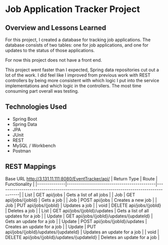 # Job Application Tracker Project

## Overview and Lessons Learned
For this project, I created a database for tracking job applications. The database consists of two tables: one for job applications, and one for updates to the status of those applications.

For now this project does not have a front end.

This project went faster than I expected, Spring data repositories cut out a lot of the work. I did feel like I improved from previous work with REST controllers by being more consistent with which logic I put into the service implementations and which logic in the controllers. The most time consuming part overall was testing.

## Technologies Used
- Spring Boot
- Spring Data
- JPA
- JUnit
- REST
- MySQL / Workbench
- Postman

## REST Mappings
Base URL
http://3.131.11.111:8080/EventTracker/api/
| Return Type  | Route                                      | Functionality                                                                          |
|--------------|--------------------------------------------|----------------------------------------------------------------------------------------|
| List<Job>    | GET api/jobs                               | Gets a list of all jobs                                                                |
| Job          | GET api/jobs/{jobId}                       | Gets a job                                                                             |
| Job          | POST api/jobs                              | Creates a new job                                                                      |
| Job          | PUT api/jobs/{jobId}                       | Updates a job                                                                          |
| void         | DELETE api/jobs/{jobId}                    | Deletes a job                                                                          |
| List<Update> | GET api/jobs/{jobId}/updates               | Gets a list of all updates for a job                                                   |
| Update       | GET api/jobs/{jobId}/updates/{updateId}    | Gets an update for a job                                                               |
| Update       | POST api/jobs/{jobId}/updates              | Creates an update for a job                                                            |
| Update       | PUT api/jobs/{jobId}/updates/{updateId}    | Updates an update for a job                                                            |
| void         | DELETE api/jobs/{jobId}/updates/{updateId} | Deletes an update for a job                                                            |

